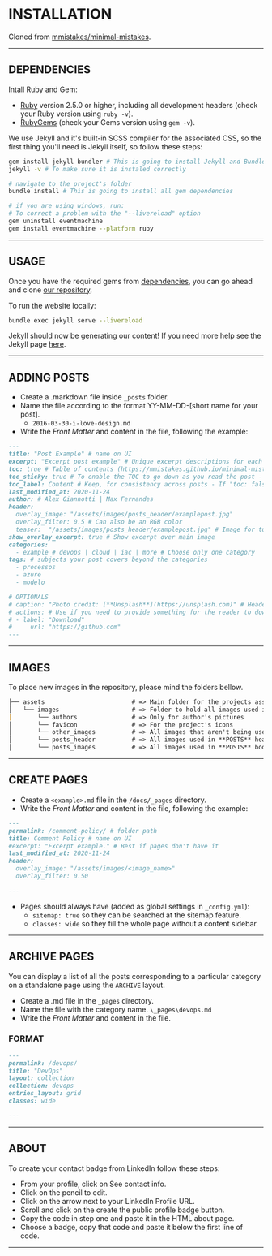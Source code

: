 # INSTALLATION

Cloned from [mmistakes/minimal-mistakes](https://github.com/mmistakes/minimal-mistakes).

***

## DEPENDENCIES

Intall Ruby and Gem:

- [Ruby](https://www.ruby-lang.org/en/downloads/) version 2.5.0 or higher, including all development headers (check your Ruby version using `ruby -v`).
- [RubyGems](https://rubygems.org/pages/download) (check your Gems version using `gem -v`).

We use Jekyll and it's built-in SCSS compiler for the associated CSS, so the first thing you'll need is Jekyll itself, so follow these steps:

```bash
gem install jekyll bundler # This is going to install Jekyll and Bundler
jekyll -v # To make sure it is instaled correctly

# navigate to the project's folder
bundle install # This is going to install all gem dependencies

# if you are using windows, run:
# To correct a problem with the "--livereload" option
gem uninstall eventmachine
gem install eventmachine --platform ruby
```

***

## USAGE

Once you have the required gems from [dependencies](#dependencies), you can go ahead and clone [our repository](https://github.com/devopschefs/blog).

To run the website locally:

```bash
bundle exec jekyll serve --livereload
```

Jekyll should now be generating our content! If you need more help see the Jekyll page [here](https://jekyllrb.com/docs/).

***

## ADDING POSTS

- Create a .markdown file inside `_posts` folder.
- Name the file according to the format YY-MM-DD-[short name for your post].
  - `2016-03-30-i-love-design.md`
- Write the *Front Matter* and content in the file, following the example:

```markdown
---
title: "Post Example" # name on UI
excerpt: "Excerpt post example" # Unique excerpt descriptions for each post for improved SEO and archive listings.
toc: true # Table of contents (https://mmistakes.github.io/minimal-mistakes/docs/layouts/#table-of-contents) - Can be "false" if you don't need one
toc_sticky: true # To enable the TOC to go down as you read the post - If "toc: false" you don't need this
toc_label: Content # Keep, for consistency across posts - If "toc: false" you don't need this
last_modified_at: 2020-11-24
author: # Alex Giannotti | Max Fernandes
header:
  overlay_image: "/assets/images/posts_header/examplepost.jpg"
  overlay_filter: 0.5 # Can also be an RGB color
  teaser:  "/assets/images/posts_header/examplepost.jpg" # Image for tumbnail - Should be the same as the "overlay_image"
show_overlay_excerpt: true # Show excerpt over main image
categories:
  - example # devops | cloud | iac | more # Choose only one category
tags: # subjects your post covers beyond the categories
  - processos
  - azure
  - modelo

# OPTIONALS
# caption: "Photo credit: [**Unsplash**](https://unsplash.com)" # Header image credits
# actions: # Use if you need to provide something for the reader to download
# - label: "Download"
#     url: "https://github.com"
---
```

***

## IMAGES

To place new images in the repository, please mind the folders bellow.

```markdown
├── assets                        # => Main folder for the projects assets
│   └── images                    # => Folder to hold all images used in **PAGES**
|       └── authors               # => Only for author's pictures
│       └── favicon               # => For the project's icons
│       └── other_images          # => All images that aren't being used in the project, but are worth saving
│       └── posts_header          # => All images used in **POSTS** headers
│       └── posts_images          # => All images used in **POSTS** bodies
```

***

## CREATE PAGES

- Create a `<example>.md` file in the `/docs/_pages` directory.
- Write the *Front Matter* and content in the file, following the example:

```markdown
---
permalink: /comment-policy/ # folder path
title: Comment Policy # name on UI
#excerpt: "Excerpt example." # Best if pages don't have it
last_modified_at: 2020-11-24
header:
  overlay_image: "/assets/images/<image_name>"
  overlay_filter: 0.50

---
```

- Pages should always have (added as global settings in `_config.yml`):
  - `sitemap: true` so they can be searched at the sitemap feature.
  - `classes: wide` so they fill the whole page without a content sidebar.

***

## ARCHIVE PAGES

You can display a list of all the posts corresponding to a particular category on a standalone page using the `ARCHIVE` layout.

- Create a .md file in the `_pages` directory.
- Name the file with the category name.
    `\_pages\devops.md`
- Write the *Front Matter* and content in the file.

### FORMAT

```markdown
---
permalink: /devops/
title: "DevOps"
layout: collection
collection: devops
entries_layout: grid
classes: wide

---
```

***

## ABOUT

To create your contact badge from LinkedIn follow these steps:

- From your profile, click on See contact info.
- Click on the pencil to edit.
- Click on the arrow next to your LinkedIn Profile URL.
- Scroll and click on the create the public profile badge button.
- Copy the code in step one and paste it in the HTML about page.
- Choose a badge, copy that code and paste it below the first line of code.

***
